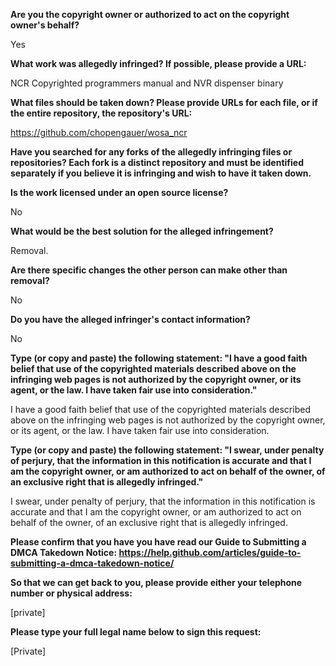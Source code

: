 __Are you the copyright owner or authorized to act on the copyright owner's behalf?__

Yes

__What work was allegedly infringed? If possible, please provide a URL:__

NCR Copyrighted programmers manual and NVR dispenser binary

__What files should be taken down? Please provide URLs for each file, or if the entire repository, the repository's URL:__

https://github.com/chopengauer/wosa_ncr

__Have you searched for any forks of the allegedly infringing files or repositories? Each fork is a distinct repository and must be identified separately if you believe it is infringing and wish to have it taken down.__

__Is the work licensed under an open source license?__

No

__What would be the best solution for the alleged infringement?__

Removal. 

__Are there specific changes the other person can make other than removal?__

No

__Do you have the alleged infringer's contact information?__

No

__Type (or copy and paste) the following statement: "I have a good faith belief that use of the copyrighted materials described above on the infringing web pages is not authorized by the copyright owner, or its agent, or the law. I have taken fair use into consideration."__

I have a good faith belief that use of the copyrighted materials described above on the infringing web pages is not authorized by the copyright owner, or its agent, or the law. I have taken fair use into consideration.

__Type (or copy and paste) the following statement: "I swear, under penalty of perjury, that the information in this notification is accurate and that I am the copyright owner, or am authorized to act on behalf of the owner, of an exclusive right that is allegedly infringed."__

I swear, under penalty of perjury, that the information in this notification is accurate and that I am the copyright owner, or am authorized to act on behalf of the owner, of an exclusive right that is allegedly infringed.

__Please confirm that you have you have read our Guide to Submitting a DMCA Takedown Notice: https://help.github.com/articles/guide-to-submitting-a-dmca-takedown-notice/__

__So that we can get back to you, please provide either your telephone number or physical address:__

[private]

__Please type your full legal name below to sign this request:__

[Private]
